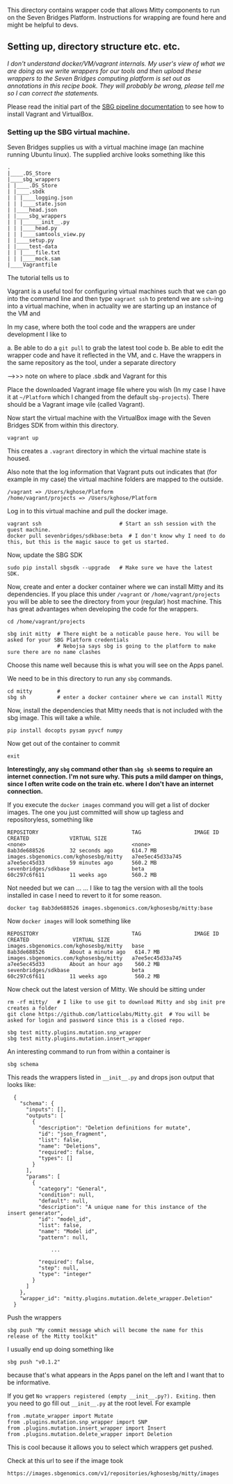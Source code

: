 This directory contains wrapper code that allows Mitty components to run on the Seven Bridges Platform. Instructions
for wrapping are found here and might be helpful to devs.

Setting up, directory structure etc. etc.
----------
_I don't understand docker/VM/vagrant internals. My user's view of what we are doing as we write wrappers for
our tools and then upload these wrappers to the Seven Bridges computing platform is set out as annotations in
this recipe book. They will probably be wrong, please tell me so I can correct the statements._

Please read the initial part of the [SBG pipeline documentation][sbgreadme] to see how to install Vagrant and
VirtualBox.

[sbgreadme]: http://pythonhosted.org/sbgsdk/tutorial.html


### Setting up the SBG virtual machine.
Seven Bridges supplies us with a virtual machine image (an machine running Ubuntu linux). The supplied archive looks
something like this

    .
    |____.DS_Store
    |____sbg_wrappers
    | |____.DS_Store
    | |____.sbdk
    | | |____logging.json
    | | |____state.json
    | |____head.json
    | |____sbg_wrappers
    | | |______init__.py
    | | |____head.py
    | | |____samtools_view.py
    | |____setup.py
    | |____test-data
    | | |____file.txt
    | | |____mock.sam
    |____Vagrantfile

The tutorial tells us to


Vagrant is a useful
tool for configuring virtual machines such that we can go into the command line and then type `vagrant ssh` to
pretend we are `ssh`-ing into a virtual machine, when in actuality we are starting up an instance of the VM
and



In my case, where both the tool code and the wrappers are under development I like to

  a. Be able to do a `git pull` to grab the latest tool code
  b. Be able to edit the wrapper code and have it reflected in the VM, and
  c. Have the wrappers in the same repository as the tool, under a separate directory

-->>> note on where to place .sbdk and Vagrant for this

Place the downloaded Vagrant image file where you wish (In my case I have it at `~/Platform` which I changed from the
default `sbg-projects`). There should be a Vagrant image vile (called Vagrant).

Now start the virtual machine with the VirtualBox image with the Seven Bridges SDK from within this directory.

    vagrant up

This creates a `.vagrant` directory in which the virtual machine state is housed.

Also note that the log information that Vagrant puts out indicates that (for example in my case) the virtual machine
folders are mapped to the outside.

    /vagrant => /Users/kghose/Platform
    /home/vagrant/projects => /Users/kghose/Platform

Log in to this virtual machine and pull the docker image.

    vagrant ssh                         # Start an ssh session with the guest machine.
    docker pull sevenbridges/sdkbase:beta  # I don't know why I need to do this, but this is the magic sauce to get us started.

Now, update the SBG SDK

    sudo pip install sbgsdk --upgrade   # Make sure we have the latest SDK.


Now, create and enter a docker container where we can install Mitty and its dependencies. If you place this under
`/vagrant` or `/home/vagrant/projects` you will be able to see the directory from your (regular) host machine. This
has great advantages when developing the code for the wrappers.

    cd /home/vagrant/projects

    sbg init mitty  # There might be a noticable pause here. You will be asked for your SBG Platform credentials
                    # Nebojsa says sbg is going to the platform to make sure there are no name clashes

Choose this name well because this is what you will see on the Apps panel.

We need to be in this directory to run any `sbg` commands.

    cd mitty        #
    sbg sh          # enter a docker container where we can install Mitty

Now, install the dependencies that Mitty needs that is not included with the sbg image. This will take a while.

    pip install docopts pysam pyvcf numpy

Now get out of the container to commit

    exit

**Interestingly, any `sbg` command other than `sbg sh` seems to require an internet connection. I'm not sure why. This
puts a mild damper on things, since I often write code on the train etc. where I don't have an internet connection.**

If you execute the `docker images` command you will get a list of docker images. The one you just committed will show up
tagless and repositoryless, something like

    REPOSITORY                              TAG                 IMAGE ID            CREATED             VIRTUAL SIZE
    <none>                                  <none>              8ab3de688526        32 seconds ago      614.7 MB
    images.sbgenomics.com/kghosesbg/mitty   a7ee5ec45d33a745    a7ee5ec45d33        59 minutes ago      560.2 MB
    sevenbridges/sdkbase                    beta                60c297c6f611        11 weeks ago        560.2 MB


Not needed but we can ...
... I like to tag the version with all the tools installed in case I need to revert to it for some reason.

    docker tag 8ab3de688526 images.sbgenomics.com/kghosesbg/mitty:base

Now `docker images` will look something like

    REPOSITORY                              TAG                 IMAGE ID            CREATED              VIRTUAL SIZE
    images.sbgenomics.com/kghosesbg/mitty   base                8ab3de688526        About a minute ago   614.7 MB
    images.sbgenomics.com/kghosesbg/mitty   a7ee5ec45d33a745    a7ee5ec45d33        About an hour ago    560.2 MB
    sevenbridges/sdkbase                    beta                60c297c6f611        11 weeks ago         560.2 MB

Now check out the latest version of Mitty. We should be sitting under

    rm -rf mitty/   # I like to use git to download Mitty and sbg init pre creates a folder
    git clone https://github.com/latticelabs/Mitty.git  # You will be asked for login and password since this is a closed repo.

    sbg test mitty.plugins.mutation.snp_wrapper
    sbg test mitty.plugins.mutation.insert_wrapper

An interesting command to run from within a container is

    sbg schema

This reads the wrappers listed in `__init__.py` and drops json output that looks like:

      {
        "schema": {
          "inputs": [],
          "outputs": [
            {
              "description": "Deletion definitions for mutate",
              "id": "json_fragment",
              "list": false,
              "name": "Deletions",
              "required": false,
              "types": []
            }
          ],
          "params": [
            {
              "category": "General",
              "condition": null,
              "default": null,
              "description": "A unique name for this instance of the insert generator",
              "id": "model_id",
              "list": false,
              "name": "Model id",
              "pattern": null,

                  ...

              "required": false,
              "step": null,
              "type": "integer"
            }
          ]
        },
        "wrapper_id": "mitty.plugins.mutation.delete_wrapper.Deletion"
      }


Push the wrappers

    sbg push "My commit message which will become the name for this release of the Mitty toolkit"

I usually end up doing something like

    sbg push "v0.1.2"

because that's what appears in the Apps panel on the left and I want that to be informative.

If you get `No wrappers registered (empty __init__.py?). Exiting.` then you need to go fill out `__init__.py` at the
root level. For example

    from .mutate_wrapper import Mutate
    from .plugins.mutation.snp_wrapper import SNP
    from .plugins.mutation.insert_wrapper import Insert
    from .plugins.mutation.delete_wrapper import Deletion

This is cool because it allows you to select which wrappers get pushed.

Check at this url to see if the image took

    https://images.sbgenomics.com/v1/repositories/kghosesbg/mitty/images



